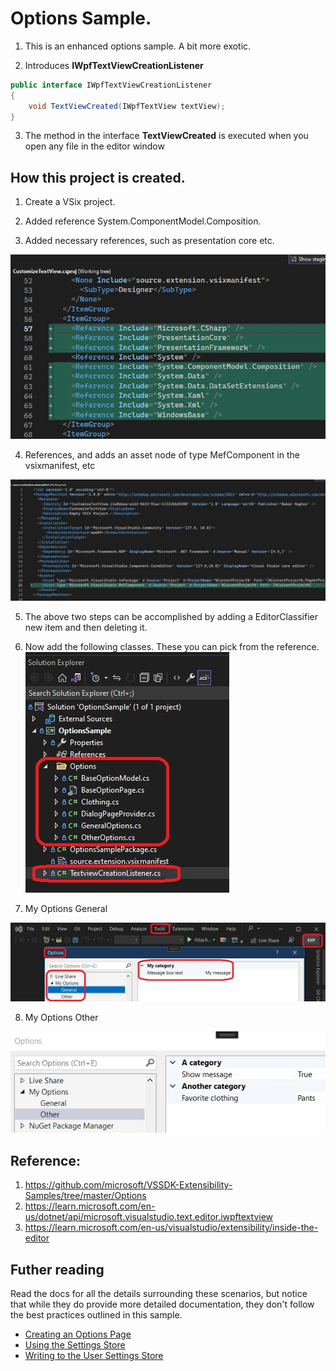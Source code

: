 # Options Sample.
1. This is an enhanced options sample. A bit more exotic.

2. Introduces **IWpfTextViewCreationListener**

```cs
public interface IWpfTextViewCreationListener
{
    void TextViewCreated(IWpfTextView textView);
}
```

3. The method in the interface **TextViewCreated** is executed when you open any file in the editor window


## How this project is created. 
1. Create a VSix project.

2. Added reference System.ComponentModel.Composition.

3. Added necessary references, such as presentation core etc.

![Additions to Cs Proj file](images/50_50AdditionsToCsProjFile.jpg)

4. References, and adds an asset node of type MefComponent in the vsixmanifest, etc

![Additions to .vsixmanifest file](images/51_50AdditionsToVSixManifest.jpg)

5. The above two steps can be accomplished by adding a EditorClassifier new item and then deleting it.

6. Now add the following classes. These you can pick from the reference.
![Adding Classes](images/52_40AddingClasses.jpg)

7. My Options General

![My Options General](images/52_50MyOptionsGeneral.jpg)

8. My Options Other

![My Options General](images/53_50MyOptionsOther.jpg)

## Reference: 
1. https://github.com/microsoft/VSSDK-Extensibility-Samples/tree/master/Options
2. https://learn.microsoft.com/en-us/dotnet/api/microsoft.visualstudio.text.editor.iwpftextview
3. https://learn.microsoft.com/en-us/visualstudio/extensibility/inside-the-editor

## Futher reading
Read the docs for all the details surrounding these scenarios, but notice that while they do provide more detailed documentation, they don't follow the best practices outlined in this sample.

* [Creating an Options Page](https://docs.microsoft.com/en-us/visualstudio/extensibility/creating-an-options-page)
* [Using the Settings Store](https://docs.microsoft.com/en-us/visualstudio/extensibility/using-the-settings-store)
* [Writing to the User Settings Store](https://docs.microsoft.com/en-us/visualstudio/extensibility/writing-to-the-user-settings-store)
